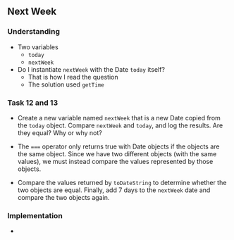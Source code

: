 ## Next Week

### Understanding
- Two variables
  + `today`
  + `nextWeek`
- Do I instantiate `nextWeek` with the Date `today` itself?
  + That is how I read the question
  + The solution used `getTime`

### Task 12 and 13
- Create a new variable named `nextWeek` that is a new Date copied from the `today` object. Compare `nextWeek` and `today`, and log the results. Are they equal? Why or why not?

- The `===` operator only returns true with Date objects if the objects are the same object. Since we have two different objects (with the same values), we must instead compare the values represented by those objects.

- Compare the values returned by `toDateString` to determine whether the two objects are equal. Finally, add 7 days to the `nextWeek` date and compare the two objects again.

### Implementation
- 